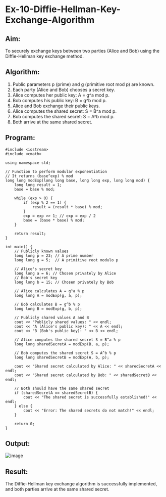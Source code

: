 # Ex-10-Diffie-Hellman-Key-Exchange-Algorithm

## Aim:
To securely exchange keys between two parties (Alice and Bob) using the Diffie-Hellman key exchange method.

## Algorithm:

1. Public parameters p (prime) and g (primitive root mod p) are known.
2. Each party (Alice and Bob) chooses a secret key.
3. Alice computes her public key: A = g^a mod p.
4. Bob computes his public key: B = g^b mod p.
5. Alice and Bob exchange their public keys.
6. Alice computes the shared secret: S = B^a mod p.
7. Bob computes the shared secret: S = A^b mod p.
8. Both arrive at the same shared secret.

## Program:

```
#include <iostream>
#include <cmath>

using namespace std;

// Function to perform modular exponentiation
// It returns (base^exp) % mod
long long modExp(long long base, long long exp, long long mod) {
    long long result = 1;
    base = base % mod;
    
    while (exp > 0) {
        if (exp % 2 == 1) {
            result = (result * base) % mod;
        }
        exp = exp >> 1; // exp = exp / 2
        base = (base * base) % mod;
    }
    
    return result;
}

int main() {
    // Publicly known values
    long long p = 23; // A prime number
    long long g = 5;  // A primitive root modulo p

    // Alice's secret key
    long long a = 6; // Chosen privately by Alice
    // Bob's secret key
    long long b = 15; // Chosen privately by Bob

    // Alice calculates A = g^a % p
    long long A = modExp(g, a, p);

    // Bob calculates B = g^b % p
    long long B = modExp(g, b, p);

    // Publicly shared values A and B
    cout << "Publicly shared values: " << endl;
    cout << "A (Alice's public key): " << A << endl;
    cout << "B (Bob's public key): " << B << endl;

    // Alice computes the shared secret S = B^a % p
    long long sharedSecretA = modExp(B, a, p);

    // Bob computes the shared secret S = A^b % p
    long long sharedSecretB = modExp(A, b, p);

    cout << "Shared secret calculated by Alice: " << sharedSecretA << endl;
    cout << "Shared secret calculated by Bob: " << sharedSecretB << endl;

    // Both should have the same shared secret
    if (sharedSecretA == sharedSecretB) {
        cout << "The shared secret is successfully established!" << endl;
    } else {
        cout << "Error: The shared secrets do not match!" << endl;
    }

    return 0;
}
```
## Output:

![image](https://github.com/user-attachments/assets/3078b326-b365-45e6-b00b-16a9bca0f349)

## Result:
The Diffie-Hellman key exchange algorithm is successfully implemented, and both parties arrive at the same shared secret.
